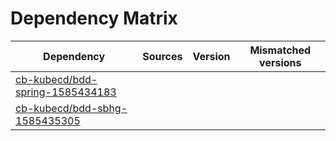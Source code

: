 # Dependency Matrix

Dependency | Sources | Version | Mismatched versions
---------- | ------- | ------- | -------------------
[cb-kubecd/bdd-spring-1585434183](https://github.com/cb-kubecd/bdd-spring-1585434183.git) |  | []() | 
[cb-kubecd/bdd-sbhg-1585435305](https://github.com/cb-kubecd/bdd-sbhg-1585435305.git) |  | []() | 
